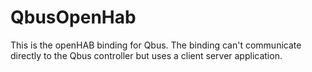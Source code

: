 # QbusOpenHab
 This is the openHAB binding for Qbus.
 The binding can't communicate directly to the Qbus controller but uses a client server application.
 
